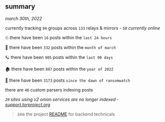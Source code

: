 
## summary
_march 30th, 2022_

currently tracking `94` groups across `133` relays & mirrors - _`50` currently online_

⏲ there have been `16` posts within the `last 24 hours`

🦈 there have been `332` posts within the `month of march`

🪐 there have been `905` posts within the `last 90 days`

🏚 there have been `887` posts within the `year of 2022`

🦕 there have been `3173` posts `since the dawn of ransomwatch`

there are `46` custom parsers indexing posts

_`20` sites using v2 onion services are no longer indexed - [support.torproject.org](https://support.torproject.org/onionservices/v2-deprecation/)_

> see the project [README](https://github.com/thetanz/ransomwatch#ransomwatch--) for backend technicals
